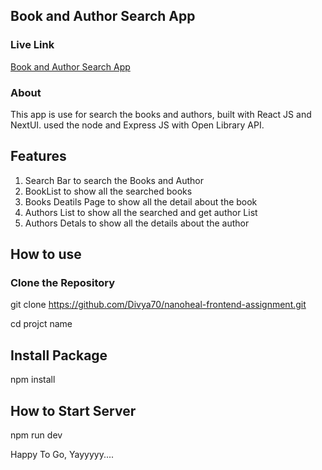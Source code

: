 ## Book and Author Search App

### Live Link 
[Book and Author Search App](nanoheal-frontend-assignment.vercel.app)

### About

This app is use for search the books and authors, built with React JS and NextUI. used the node and Express JS with Open Library API.

## Features

1. Search Bar to search the Books and Author
2. BookList to show all the searched books
3. Books Deatils Page to show all the detail about the book
4. Authors List to show all the searched and get author List
5. Authors Detals to show all the details about the author

## How to use

### Clone the Repository
git clone https://github.com/Divya70/nanoheal-frontend-assignment.git

cd projct name

## Install Package

npm install

## How to Start Server

npm run dev

Happy To Go, Yayyyyy....
